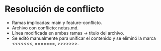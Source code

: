# Resolución de conflicto

- Ramas implicadas: main y feature-conflicto.
- Archivo con conflicto: notas.md.
- Línea modificada en ambas ramas → título del archivo.
- Se editó manualmente para unificar el contenido y se eliminó la marca <<<<<<<, =======, >>>>>>>.
